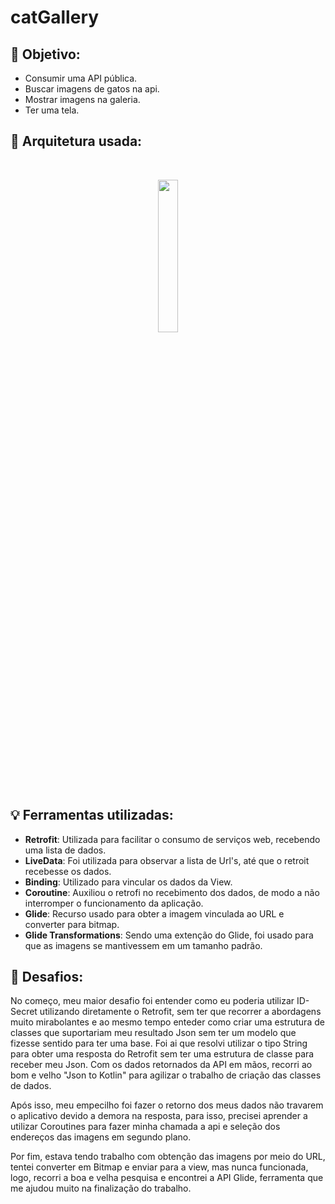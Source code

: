 # catGallery

## :dart: Objetivo:
- Consumir uma API pública.
- Buscar imagens de gatos na api.
- Mostrar imagens na galeria.
- Ter uma tela.


## :wrench: Arquitetura usada:
<br>
<p align="center">
<img src='https://user-images.githubusercontent.com/42920754/156558383-363f3383-31f5-41dd-9621-a0a69368e136.png' width='25%' heigth="25%">
<p/>

## :bulb: Ferramentas utilizadas:
- **Retrofit**: Utilizada para facilitar o consumo de serviços web, recebendo uma lista de dados.
- **LiveData**: Foi utilizada para observar a lista de Url's, até que o retroit recebesse os dados.
- **Binding**: Utilizado para vincular os dados da View.
- **Coroutine**: Auxiliou o retrofi no recebimento dos dados, de modo a não interromper o funcionamento da aplicação.
- **Glide**: Recurso usado para obter a imagem vinculada ao URL e converter para bitmap.
- **Glide Transformations**: Sendo uma extenção do Glide, foi usado para que as imagens se mantivessem em um tamanho padrão.


## :anger: Desafios:
<p>No começo, meu maior desafio foi entender como eu poderia utilizar ID-Secret utilizando diretamente o Retrofit, sem ter que recorrer a abordagens muito mirabolantes e ao mesmo tempo enteder como criar uma estrutura de classes que suportariam meu resultado Json sem ter um modelo que fizesse sentido para ter uma base. Foi ai que resolvi utilizar o tipo String para obter uma resposta do Retrofit sem ter uma estrutura de classe para receber meu Json. Com os dados retornados da API em mãos, recorri ao bom e velho "Json to Kotlin" para agilizar o trabalho de criação das classes de dados.
<p/>
<p>
Após isso, meu empecilho foi fazer o retorno dos meus dados não travarem o aplicativo devido a demora na resposta, para isso, precisei aprender a utilizar Coroutines para fazer minha chamada a api e seleção dos endereços das imagens em segundo plano.
<p/>
<p>
Por fim, estava tendo trabalho com obtenção das imagens por meio do URL, tentei converter em Bitmap e enviar para a view, mas nunca funcionada, logo, recorri a boa e velha pesquisa e encontrei a API Glide, ferramenta que me ajudou muito na finalização do trabalho.<p/>
